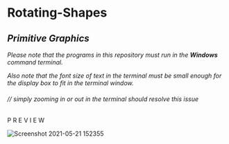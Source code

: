 # Rotating-Shapes
## *Primitive Graphics*

 *Please note that the programs in this repository must run in the ***Windows*** command terminal.*

 *Also note that the font size of text in the terminal must be small enough for the display box to fit in the terminal window.*

###### // simply zooming in or out in the terminal should resolve this issue

P R E V I E W

![Screenshot 2021-05-21 152355](https://user-images.githubusercontent.com/84562594/119119491-db9f6480-ba48-11eb-9fc3-9f349267003e.png)
